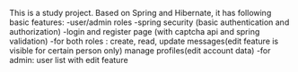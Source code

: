This is a study project. Based on Spring and Hibernate, it has following basic features:
-user/admin roles
-spring security (basic authentication and authorization)
-login and register page (with captcha api and spring validation)
-for both roles : create, read, update messages(edit feature is visible for certain person only)
                  manage profiles(edit account data)
-for admin: user list with edit feature